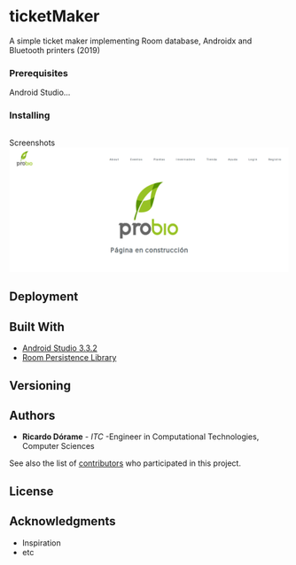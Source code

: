 # ticketMaker
A simple ticket maker implementing Room database, Androidx and Bluetooth printers (2019)


### Prerequisites

Android Studio...


### Installing

```

```

Screenshots
![alt tag](https://raw.githubusercontent.com/rdorame/proBio/rdorame/Screenshots/HomeScreen.png)


## Deployment



## Built With

* [Android Studio 3.3.2](https://developer.android.com/studio)
* [Room Persistence Library](https://developer.android.com/topic/libraries/architecture/room)


## Versioning


## Authors

* **Ricardo Dórame** - *ITC* -Engineer in Computational Technologies, Computer Sciences

See also the list of [contributors](https://github.com/your/project/contributors) who participated in this project.

## License


## Acknowledgments

* Inspiration
* etc
